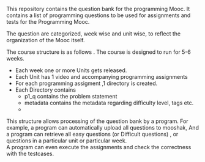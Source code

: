 This repository contains the question bank for the programming Mooc.
It contains a list of programming questions to be used for assignments and tests for the Programming Mooc. 

The question are categorized, week wise and unit wise, to reflect the organization of the Mooc itself. 

The course structure is as follows . The course is designed to run for 5-6 weeks.
* Each week one or more Units gets released. 
* Each Unit has 1 video and accompanying programming assignments  
* For each programming assigment ,1 directory is created.
* Each Directory contains
  * p1_q contains the problem statement
  * metadata contains the metadata regarding difficulty level, tags etc.
  * 


This structure allows processing of the question bank by a program.
For example, a program can automatically upload all questions to mooshak,
And a program can retrieve all easy questions (or Difficult questions) , or questions in a particular unit or particular week.  
A program can even execute the assignments and check the correctness with the testcases.